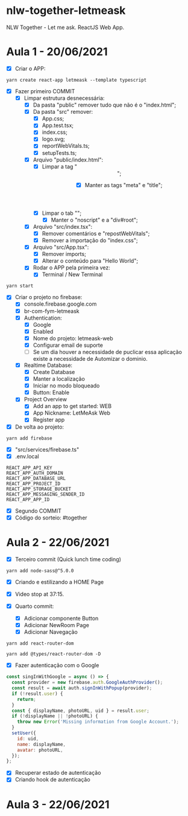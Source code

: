 # nlw-together-letmeask
NLW Together - Let me ask. ReactJS Web App.

# Aula 1 - 20/06/2021
- [x] Criar o APP:
```
yarn create react-app letmeask --template typescript
```
- [x] Fazer primeiro COMMIT
  - [x] Limpar estrutura desnecessária:
    - [x] Da pasta "public" remover tudo que não é o "index.html";
    - [x] Da pasta "src" remover:
      - [x] App.css;
      - [x] App.test.tsx;
      - [x] index.css;
      - [x] logo.svg;
      - [x] reportWebVitals.ts;
      - [x] setupTests.ts;
    - [x] Arquivo "public/index.html":
      - [x] Limpar a tag "<header>";
        - [x] Manter as tags "meta" e "title";
      - [x] Limpar o tab "<body>";
        - [x] Manter o "noscript" e a "div#root";
    - [x] Arquivo "src/index.tsx":
      - [x] Remover comentários e "repostWebVitals";
      - [x] Remover a importação do "index.css";
    - [x] Arquivo "src/App.tsx":
      - [x] Remover imports;
      - [x] Alterar o conteúdo para "Hello World";
    - [x] Rodar o APP pela primeira vez:
      - [x] Terminal / New Terminal
```
yarn start
```
- [x] Criar o projeto no firebase:
  - [x] console.firebase.google.com
  - [x] br-com-fym-letmeask
  - [x] Authentication:
    - [x] Google
    - [x] Enabled
    - [x] Nome do projeto: letmeask-web
    - [x] Configurar email de suporte
    - [ ] Se um dia houver a necessidade de puclicar essa aplicação existe a necessidade de Automizar o dominio.
  - [x] Realtime Database:
    - [x] Create Database
    - [x] Manter a localização
    - [x] Iniciar no modo bloqueado
    - [x] Button: Enable
  - [x] Project Overview
    - [x] Add an app to get started: WEB
    - [x] App Nickname: LetMeAsk Web
    - [x] Register app
- [x] De volta ao projeto:
```
yarn add firebase
```
  - [x] "src/services/firebase.ts"
  - [x] .env.local
```
REACT_APP_API_KEY
REACT_APP_AUTH_DOMAIN
REACT_APP_DATABASE_URL
REACT_APP_PROJECT_ID
REACT_APP_STORAGE_BUCKET
REACT_APP_MESSAGING_SENDER_ID
REACT_APP_APP_ID
```
  - [x] Segundo COMMIT
- [x] Código do sorteio: #together

# Aula 2 - 22/06/2021
- [x] Terceiro commit (Quick lunch time coding)
```
yarn add node-sass@^5.0.0
```
  - [x] Criando e estilizando a HOME Page
  - [x] Video stop at 37:15.

- [x] Quarto commit:
  - [x] Adicionar componente Button
  - [x] Adicionar NewRoom Page
  - [x] Adicionar Navegação
```
yarn add react-router-dom
```
```
yarn add @types/react-router-dom -D
```
  - [x] Fazer autenticação com o Google
```javascript
const singInWithGoogle = async () => {
  const provider = new firebase.auth.GoogleAuthProvider();
  const result = await auth.signInWithPopup(provider);
  if (!result.user) {
    return;
  }
  const { displayName, photoURL, uid } = result.user;
  if (!displayName || !photoURL) {
    throw new Error('Missing information from Google Account.');
  }
  setUser({
    id: uid,
    name: displayName,
    avatar: photoURL,
  });
};
```
  - [x] Recuperar estado de autenticação
  - [x] Criando hook de autenticação

# Aula 3 - 22/06/2021
  
